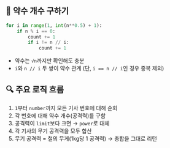 ## 🔹 약수 개수 구하기
```python
for i in range(1, int(n**0.5) + 1):
    if n % i == 0:
        count += 1
        if i != n // i:
            count += 1
```
- 약수는 `√n`까지만 확인해도 충분
- `i`와 `n // i` 두 쌍이 약수 관계 (단, `i == n // i`인 경우 중복 제외)

## 🔍 주요 로직 흐름

1. `1`부터 `number`까지 모든 기사 번호에 대해 순회
2. 각 번호에 대해 약수 개수(공격력)를 구함
3. 공격력이 `limit`보다 크면 → `power`로 대체
4. 각 기사의 무기 공격력을 모두 합산
5. 무기 공격력 = 철의 무게(1kg당 1 공격력) → 총합을 그대로 리턴
